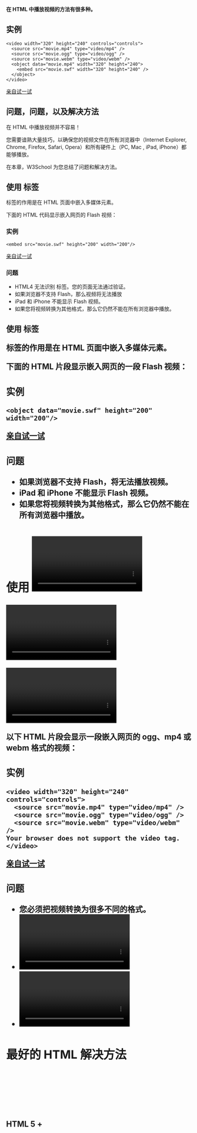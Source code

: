 **在 HTML 中播放视频的方法有很多种。**

## 实例

```
<video width="320" height="240" controls="controls">
  <source src="movie.mp4" type="video/mp4" />
  <source src="movie.ogg" type="video/ogg" />
  <source src="movie.webm" type="video/webm" />
  <object data="movie.mp4" width="320" height="240">
    <embed src="movie.swf" width="320" height="240" />
  </object>
</video>

```

[亲自试一试](http://www.w3school.com.cn/tiy/t.asp?f=html_video)

## 问题，问题，以及解决方法

在 HTML 中播放视频并不容易！

您需要谙熟大量技巧，以确保您的视频文件在所有浏览器中（Internet Explorer, Chrome, Firefox, Safari, Opera）和所有硬件上（PC, Mac , iPad, iPhone）都能够播放。

在本章，W3School 为您总结了问题和解决方法。

## 使用 <embed> 标签

<embed> 标签的作用是在 HTML 页面中嵌入多媒体元素。

下面的 HTML 代码显示嵌入网页的 Flash 视频：

### 实例

```
<embed src="movie.swf" height="200" width="200"/>
```

[亲自试一试](http://www.w3school.com.cn/tiy/t.asp?f=html_video_embed)

### 问题

- HTML4 无法识别 <embed> 标签。您的页面无法通过验证。
- 如果浏览器不支持 Flash，那么视频将无法播放
- iPad 和 iPhone 不能显示 Flash 视频。
- 如果您将视频转换为其他格式，那么它仍然不能在所有浏览器中播放。

## 使用 <object> 标签

<object> 标签的作用是在 HTML 页面中嵌入多媒体元素。

下面的 HTML 片段显示嵌入网页的一段 Flash 视频：

### 实例

```
<object data="movie.swf" height="200" width="200"/>
```

[亲自试一试](http://www.w3school.com.cn/tiy/t.asp?f=html_video_object)

### 问题

- 如果浏览器不支持 Flash，将无法播放视频。
- iPad 和 iPhone 不能显示 Flash 视频。
- 如果您将视频转换为其他格式，那么它仍然不能在所有浏览器中播放。

## 使用 <video> 标签

<video> 是 HTML 5 中的新标签。

<video> 标签的作用是在 HTML 页面中嵌入视频元素。

以下 HTML 片段会显示一段嵌入网页的 ogg、mp4 或 webm 格式的视频：

### 实例

```
<video width="320" height="240" controls="controls">
  <source src="movie.mp4" type="video/mp4" />
  <source src="movie.ogg" type="video/ogg" />
  <source src="movie.webm" type="video/webm" />
Your browser does not support the video tag.
</video>

```

[亲自试一试](http://www.w3school.com.cn/tiy/t.asp?f=html_video_html5)

### 问题

- 您必须把视频转换为很多不同的格式。
- <video> 元素在老式浏览器中无效。
- <video> 元素无法通过 HTML 4 和 XHTML 验证。

## 最好的 HTML 解决方法

HTML 5 + <object> + <embed>

```
<video width="320" height="240" controls="controls">
  <source src="movie.mp4" type="video/mp4" />
  <source src="movie.ogg" type="video/ogg" />
  <source src="movie.webm" type="video/webm" />
  <object data="movie.mp4" width="320" height="240">
    <embed src="movie.swf" width="320" height="240" />
  </object>
</video>

```

[亲自试一试](http://www.w3school.com.cn/tiy/t.asp?f=html_video)

上例中使用了 4 中不同的视频格式。HTML 5 <video> 元素会尝试播放以 mp4、ogg 或 webm 格式中的一种来播放视频。如果均失败，则回退到 <embed> 元素。

### 问题

- 您必须把视频转换为很多不同的格式
- <video> 元素无法通过 HTML 4 和 XHTML 验证。
- <embed> 元素无法通过 HTML 4 和 XHTML 验证。

注释：使用 <!DOCTYPE html> (HTML5) 解决验证问题。

## 优酷解决方案

在 HTML 中显示视频的最简单的方法是使用优酷等视频网站。

如果您希望在网页中播放视频，那么您可以把视频上传到优酷等视频网站，然后在您的网页中插入 HTML 代码即可播放视频：

```
<embed src="http://player.youku.com/player.php/sid/XMzI2NTc4NTMy/v.swf" 
width="480" height="400" 
type="application/x-shockwave-flash">
</embed>

```

[亲自试一试](http://www.w3school.com.cn/tiy/t.asp?f=html_video_youku)

## 使用超链接

如果网页包含指向媒体文件的超链接，大多数浏览器会使用“辅助应用程序”来播放文件。

以下代码片段显示指向 AVI 文件的链接。如果用户点击该链接，浏览器会启动“辅助应用程序”，比如 Windows Media Player 来播放这个 AVI 文件：

### 实例

```
<a href="movie.swf">Play a video file</a>
```

[亲自试一试](http://www.w3school.com.cn/tiy/t.asp?f=html_video_link)

## 关于内联视频的一段注释

当视频被包含在网页中时，它被称为内联视频。

如果您打算在 web 应用程序中使用内联视频，您需要意识到很多人都觉得内联视频令人恼火。

同时请注意，用户可能已经关闭了浏览器中的内联视频选项。

我们最好的建议是只在用户希望看到内联视频的地方包含它们。一个正面的例子是，在用户需要看到视频并点击某个链接时，会打开页面然后播放视频。

## HTML 4.01 多媒体标签

| 标签                                       | 描述                     |
| ---------------------------------------- | ---------------------- |
| [](http://www.w3school.com.cn/tags/tag_applet.asp) | 不赞成。定义内嵌 applet。       |
| <embed>                                  | 不赞成。定义内嵌对象。（HTML5 中允许） |
| [](http://www.w3school.com.cn/tags/tag_object.asp) | 定义内嵌对象。                |
| [](http://www.w3school.com.cn/tags/tag_param.asp) | 定义对象的参数。               |

## HTML 5 多媒体标签

| 标签                                       | 描述                 |
| ---------------------------------------- | ------------------ |
| [](http://www.w3school.com.cn/tags/tag_video.asp) | 标签定义声音，比如音乐或其他音频流。 |
| [](http://www.w3school.com.cn/tags/tag_embed.asp) | 标签定义嵌入的内容，比如插件。    |